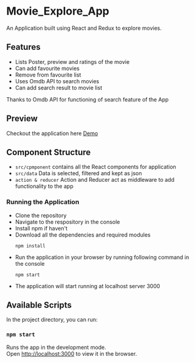 # Movie_Explore_App
An Application built using React and Redux to explore movies. 

## Features
- Lists Poster, preview and ratings of the movie
- Can add favourite movies
- Remove from favourite list
- Uses Omdb API to search movies
- Can add search result to movie list

Thanks to Omdb API for functioning of search feature of the App

## Preview
 Checkout the application here 
 [Demo](https://shivani-jadon.github.io/Explore_Movie_App/)

## Component Structure
- ```src/cpmponent``` contains all the React components for application
- ```src/data``` Data is selected, filtered and kept as json 
- ```action & reducer``` Action and Reducer act as middleware to add functionality to the app

### Running the Application
- Clone the repository
- Navigate to the respository in the console
- Install npm if haven't
- Download all the dependencies and required modules
    ``` 
    npm install
    ```
- Run the application in your browser by running following command in the console
    ```
    npm start
    ```
- The application will start running at localhost server 3000 

## Available Scripts

In the project directory, you can run:

### `npm start`

Runs the app in the development mode.<br />
Open [http://localhost:3000](http://localhost:3000) to view it in the browser.

